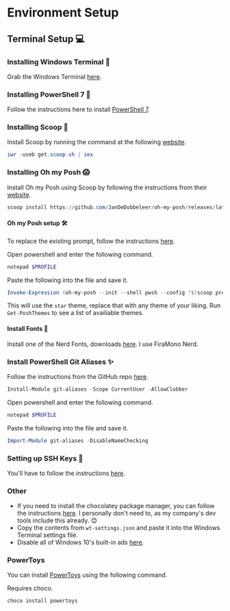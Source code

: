 # Environment Setup

## Terminal Setup 💻

### Installing Windows Terminal 🧪

Grab the Windows Terminal [here](https://www.microsoft.com/store/productId/9N0DX20HK701).

### Installing PowerShell 7 🔨

Follow the instructions here to install [PowerShell 7](https://docs.microsoft.com/en-us/powershell/scripting/install/installing-powershell-core-on-windows?view=powershell-7.1).

### Installing Scoop 🥄

Install Scoop by running the command at the following [website](https://scoop.sh/).
```powershell
iwr -useb get.scoop.sh | iex
```

### Installing Oh my Posh 😱

Install Oh my Posh using Scoop by following the instructions from their [website](https://ohmyposh.dev/docs/installation#2-install-oh-my-posh).
```powershell
scoop install https://github.com/JanDeDobbeleer/oh-my-posh/releases/latest/download/oh-my-posh.json
```

#### Oh my Posh setup 🛠

To replace the existing prompt, follow the instructions [here](https://ohmyposh.dev/docs/installation#3-replace-your-existing-prompt).

Open powershell and enter the following command.
```powershell
notepad $PROFILE
```
Paste the following into the file and save it.
```powershell
Invoke-Expression (oh-my-posh --init --shell pwsh --config "$(scoop prefix oh-my-posh)/themes/star.omp.json")
```
This will use the `star` theme, replace that with any theme of your liking. Run `Get-PoshThemes` to see a list of availiable themes.

#### Install Fonts 🧾

Install one of the Nerd Fonts, downloads [here](https://www.nerdfonts.com/). I use FiraMono Nerd.

### Install PowerShell Git Aliases ✨

Follow the instructions from the GitHub repo [here](https://github.com/gluons/powershell-git-aliases).

```powershell
Install-Module git-aliases -Scope CurrentUser -AllowClobber
```

Open powershell and enter the following command.
```powershell
notepad $PROFILE
```
Paste the following into the file and save it.
```powershell
Import-Module git-aliases -DisableNameChecking
```

### Setting up SSH Keys 🔑

You'll have to follow the instructions [here](https://docs.github.com/en/github/authenticating-to-github/generating-a-new-ssh-key-and-adding-it-to-the-ssh-agent).

### Other

- If you need to install the chocolatey package manager, you can follow the instructions [here](https://chocolatey.org/). I personally don't need to, as my company's dev tools include this already. 😊
- Copy the contents from `wt-settings.json` and paste it into the Windows Terminal settings file.
- Disable all of Windows 10's built-in ads [here](https://www.howtogeek.com/269331/how-to-disable-all-of-windows-10s-built-in-advertising).

### PowerToys

You can install [PowerToys](https://github.com/microsoft/PowerToys) using the following command.

Requires choco.
```powershell
choco install powertoys
```
